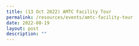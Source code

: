 ```yaml
---
title: (13 Oct 2022) AMTC Facility Tour
permalink: /resources/events/amtc-facility-tour
date: 2022-08-19
layout: post
description: ""
---
```


